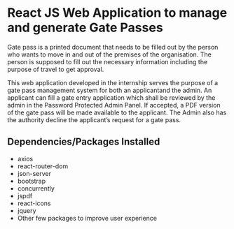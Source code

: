 # React JS Web Application to manage and generate Gate Passes
Gate pass is a printed document that needs to be filled out by the person who wants to move in and out of the premises of the organisation. The person is supposed to fill out the necessary information including the purpose of travel to get approval. 

This web application developed in the internship serves the purpose of a gate pass management system for both an applicantand the admin. An applicant can fill a gate entry application which shall be reviewed by the admin in the Password Protected Admin Panel. If accepted, a PDF version of the gate pass will be made available to the applicant. The Admin also has the authority decline the applicant’s request for a gate pass.


## Dependencies/Packages Installed
- axios
- react-router-dom
- json-server
- bootstrap
- concurrently
- jspdf
- react-icons
- jquery
- Other few packages to improve user experience

